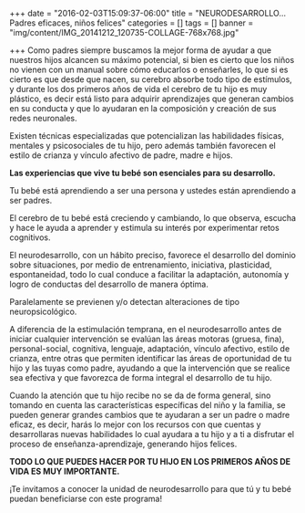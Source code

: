 +++
date = "2016-02-03T15:09:37-06:00"
title = "NEURODESARROLLO... Padres eficaces, niños felices"
categories = []
tags = []
banner = "img/content/IMG_20141212_120735-COLLAGE-768x768.jpg"

+++
Como padres siempre buscamos la mejor forma de ayudar a que nuestros hijos alcancen su máximo potencial, si bien es cierto que los niños no vienen con un manual sobre cómo educarlos o enseñarles, lo que si es cierto es que desde que nacen, su cerebro absorbe todo tipo de estímulos, y durante los dos primeros años de vida el cerebro de tu hijo es muy plástico, es decir está listo para adquirir aprendizajes que generan cambios en su conducta y que lo ayudaran en la composición y creación de sus redes neuronales.

Existen  técnicas especializadas que potencializan las habilidades físicas, mentales y psicosociales de tu hijo, pero además también favorecen el estilo de crianza y vínculo afectivo de padre, madre e hijos.

__Las experiencias que vive tu bebé son esenciales para su desarrollo.__

Tu bebé está aprendiendo a ser una persona y ustedes están  aprendiendo a ser padres.

El cerebro de tu bebé está creciendo y cambiando, lo que observa, escucha y hace le ayuda a aprender y estimula su interés por experimentar retos cognitivos.

El neurodesarrollo, con un  hábito preciso,  favorece  el desarrollo del dominio sobre situaciones, por medio de entrenamiento,  iniciativa, plasticidad, espontaneidad, todo lo cual conduce a facilitar la adaptación, autonomía y logro de conductas del desarrollo de manera óptima.

Paralelamente se previenen y/o detectan alteraciones de tipo  neuropsicológico.

A diferencia de la estimulación temprana, en el neurodesarrollo antes de iniciar cualquier intervención se evalúan las áreas motoras (gruesa, fina), personal-social, cognitiva, lenguaje, adaptación, vínculo afectivo, estilo de crianza, entre otras que permiten identificar las áreas de oportunidad de tu hijo y las tuyas como padre, ayudando a que la intervención que se realice sea efectiva y que favorezca de forma integral el desarrollo de tu hijo.

Cuando la atención que tu hijo recibe no se da de forma general, sino tomando en cuenta las características específicas del niño y  la familia, se pueden generar grandes cambios que te ayudaran a ser un padre o madre eficaz, es decir, harás lo mejor con los recursos con que cuentas y desarrollaras nuevas habilidades lo cual ayudara a tu hijo y a ti a disfrutar el proceso de enseñanza-aprendizaje, generando hijos felices.

__TODO LO QUE PUEDES HACER POR TU HIJO EN LOS PRIMEROS AÑOS DE VIDA ES MUY IMPORTANTE.__

¡Te invitamos a conocer  la unidad de neurodesarrollo   para que tú y tu bebé puedan beneficiarse con  este programa!
